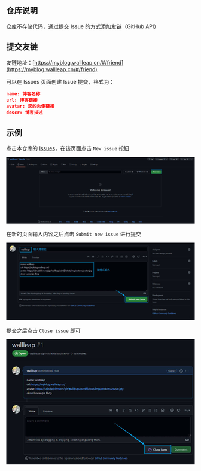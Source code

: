 ## 仓库说明

仓库不存储代码，通过提交 Issue 的方式添加友链（GitHub API）

## 提交友链

友链地址：[https://myblog.wallleap.cn/#/friend](https://myblog.wallleap.cn/#/friend)

可以在 Issues 页面创建 Issue 提交，格式为：

```json
name: 博客名称
url: 博客链接
avatar: 您的头像链接
descr: 博客描述
```

## 示例

点击本仓库的 [Issues](https://github.com/wallleap/friends/issues)，在该页面点击 `New issue` 按钮

![](./.imgs/createIssue.jpg)

在新的页面输入内容之后点击 `Submit new issue` 进行提交

![](./.imgs/input.jpg)

提交之后点击 `Close issue` 即可

![](./.imgs/result.jpg)
